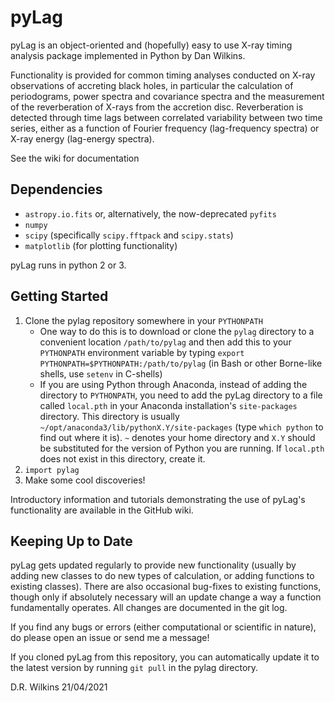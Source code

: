 # pyLag
pyLag is an object-oriented and (hopefully) easy to use X-ray timing analysis package implemented in Python by Dan Wilkins.

Functionality is provided for common timing analyses conducted on X-ray observations of accreting black holes, in particular the calculation of periodograms, power spectra and covariance spectra and the measurement of the reverberation of X-rays from the accretion disc. Reverberation is detected through time lags between correlated variability between two time series, either as a function of Fourier frequency (lag-frequency spectra) or X-ray energy (lag-energy spectra).

See the wiki for documentation

Dependencies
------------
- `astropy.io.fits` or, alternatively, the now-deprecated `pyfits`
- `numpy`
- `scipy` (specifically `scipy.fftpack` and `scipy.stats`)
- `matplotlib` (for plotting functionality)

pyLag runs in python 2 or 3.

Getting Started
---------------
1) Clone the pylag repository somewhere in your `PYTHONPATH`
    - One way to do this is to download or clone the `pylag` directory to a convenient location `/path/to/pylag` and then add this to your `PYTHONPATH` environment variable by typing `export PYTHONPATH=$PYTHONPATH:/path/to/pylag` (in Bash or other Borne-like shells, use `setenv` in C-shells)
    - If you are using Python through Anaconda, instead of adding the directory to `PYTHONPATH`, you need to add the pyLag directory to a file called `local.pth` in your Anaconda installation's `site-packages` directory. This directory is usually `~/opt/anaconda3/lib/pythonX.Y/site-packages` (type `which python` to find out where it is). `~` denotes your home directory and `X.Y` should be substituted for the version of Python you are running. If `local.pth` does not exist in this directory, create it.
2) `import pylag`
3) Make some cool discoveries!

Introductory information and tutorials demonstrating the use of pyLag's functionality are available in the GitHub wiki.

Keeping Up to Date
------------------
pyLag gets updated regularly to provide new functionality (usually by adding new classes to do new types of calculation, or adding functions to existing classes). There are also occasional bug-fixes to existing functions, though only if absolutely necessary will an update change a way a function fundamentally operates. All changes are documented in the git log.

If you find any bugs or errors (either computational or scientific in nature), do please open an issue or send me a message!

If you cloned pyLag from this repository, you can automatically update it to the latest version by running `git pull` in the pylag directory.

D.R. Wilkins 21/04/2021

